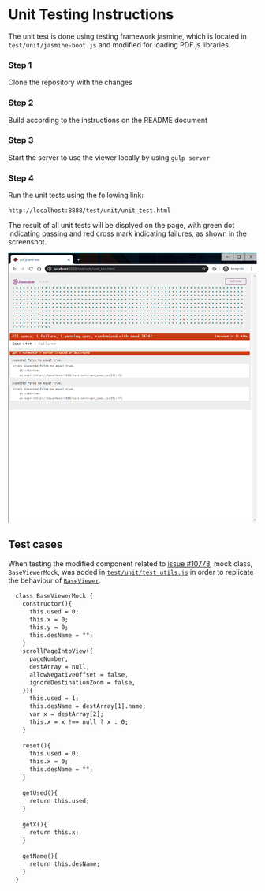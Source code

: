 # Unit Testing Instructions

The unit test is done using testing framework jasmine, which is located in `test/unit/jasmine-boot.js` and modified for loading PDF.js libraries.

### Step 1

Clone the repository with the changes

### Step 2

Build according to the instructions on the README document

### Step 3

Start the server to use the viewer locally by using `gulp server`

### Step 4

Run the unit tests using the following link:
```
http://localhost:8888/test/unit/unit_test.html
```
The result of all unit tests will be displyed on the page, with green dot indicating passing and red cross mark indicating failures, as shown in the screenshot.

![Unit test](./img/unit_test.png)

## Test cases

When testing the modified component related to [issue #10773](https://github.com/mozilla/pdf.js/issues/10773), mock class, `BaseViewerMock`, was added in [`test/unit/test_utils.js`]() in order to replicate the behaviour of [`BaseViewer`](https://github.com/CSCD01/pdf.js-team22/blob/4fe92605b75d7e0952738b7f1575d78145b69aeb/web/base_viewer.js#L135).

```
  class BaseViewerMock {
    constructor(){
      this.used = 0;
      this.x = 0;
      this.y = 0;
      this.desName = "";
    }
    scrollPageIntoView({
      pageNumber,
      destArray = null,
      allowNegativeOffset = false,
      ignoreDestinationZoom = false,
    }){
      this.used = 1;
      this.desName = destArray[1].name;
      var x = destArray[2];
      this.x = x !== null ? x : 0;
    } 
    
    reset(){
      this.used = 0;
      this.x = 0;
      this.desName = "";
    }

    getUsed(){
      return this.used;
    }
    
    getX(){
      return this.x;
    }

    getName(){
      return this.desName;
    }
  }
```